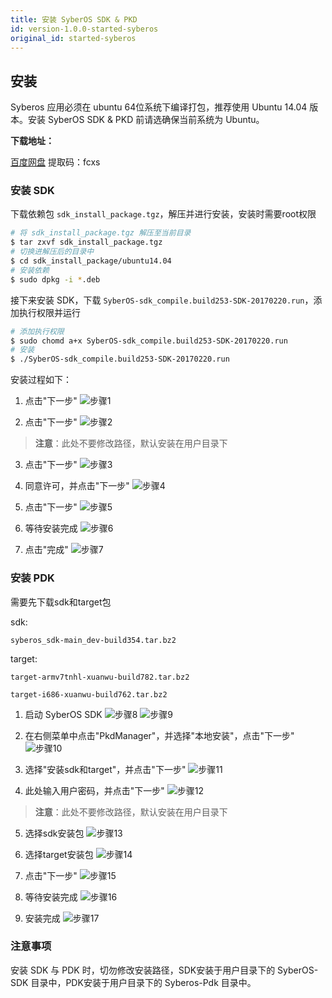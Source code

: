 ```yaml
---
title: 安装 SyberOS SDK & PKD
id: version-1.0.0-started-syberos
original_id: started-syberos
---
```


## 安装

Syberos 应用必须在 ubuntu 64位系统下编译打包，推荐使用 Ubuntu 14.04 版本。安装 SyberOS SDK & PKD 前请选确保当前系统为 Ubuntu。


**下载地址：**

[百度网盘](https://pan.baidu.com/s/1wxQxmD6K-SMryDiWcuXseQ) 提取码：fcxs 

### 安装 SDK

下载依赖包 `sdk_install_package.tgz`，解压并进行安装，安装时需要root权限

```bash
# 将 sdk_install_package.tgz 解压至当前目录
$ tar zxvf sdk_install_package.tgz
# 切换进解压后的目录中
$ cd sdk_install_package/ubuntu14.04
# 安装依赖
$ sudo dpkg -i *.deb
```

接下来安装 SDK，下载 `SyberOS-sdk_compile.build253-SDK-20170220.run`，添加执行权限并运行

```bash
# 添加执行权限
$ sudo chomd a+x SyberOS-sdk_compile.build253-SDK-20170220.run
# 安装
$ ./SyberOS-sdk_compile.build253-SDK-20170220.run
```

安装过程如下：

1. 点击"下一步"
![步骤1](/img/install_sdk/1.png)

2. 点击"下一步"
![步骤2](/img/install_sdk/2.png)
> **注意**：此处不要修改路径，默认安装在用户目录下

3. 点击"下一步"
![步骤3](/img/install_sdk/3.png)

4. 同意许可，并点击"下一步"
![步骤4](/img/install_sdk/4.png)

5. 点击"下一步"
![步骤5](/img/install_sdk/5.png)

6. 等待安装完成
![步骤6](/img/install_sdk/6.png)

7. 点击"完成"
![步骤7](/img/install_sdk/7.png)


### 安装 PDK

需要先下载sdk和target包

sdk: 

`syberos_sdk-main_dev-build354.tar.bz2`

target: 

`target-armv7tnhl-xuanwu-build782.tar.bz2`

`target-i686-xuanwu-build762.tar.bz2`


1. 启动 SyberOS SDK
![步骤8](/img/install_sdk/8.png)
![步骤9](/img/install_sdk/9.png)

2. 在右侧菜单中点击"PkdManager"，并选择"本地安装"，点击"下一步"
![步骤10](/img/install_sdk/10.png)

3. 选择"安装sdk和target"，并点击"下一步"
![步骤11](/img/install_sdk/11.png)

4. 此处输入用户密码，并点击"下一步"
![步骤12](/img/install_sdk/12.png)
> **注意**：此处不要修改路径，默认安装在用户目录下

5. 选择sdk安装包
![步骤13](/img/install_sdk/13.png)

6. 选择target安装包
![步骤14](/img/install_sdk/14.png)

7. 点击"下一步"
![步骤15](/img/install_sdk/15.png)

8. 等待安装完成
![步骤16](/img/install_sdk/16.png)

9. 安装完成
![步骤17](/img/install_sdk/17.png)


### 注意事项

安装 SDK 与 PDK 时，切勿修改安装路径，SDK安装于用户目录下的 SyberOS-SDK 目录中，PDK安装于用户目录下的 Syberos-Pdk 目录中。

